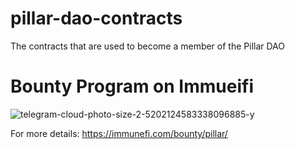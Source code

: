 # pillar-dao-contracts

The contracts that are used to become a member of the Pillar DAO

# Bounty Program on Immueifi

![telegram-cloud-photo-size-2-5202124583338096885-y](https://user-images.githubusercontent.com/1627026/153634799-57381aa1-7b2c-43c3-90a2-d1263d3d38c5.jpg)

For more details: https://immunefi.com/bounty/pillar/
